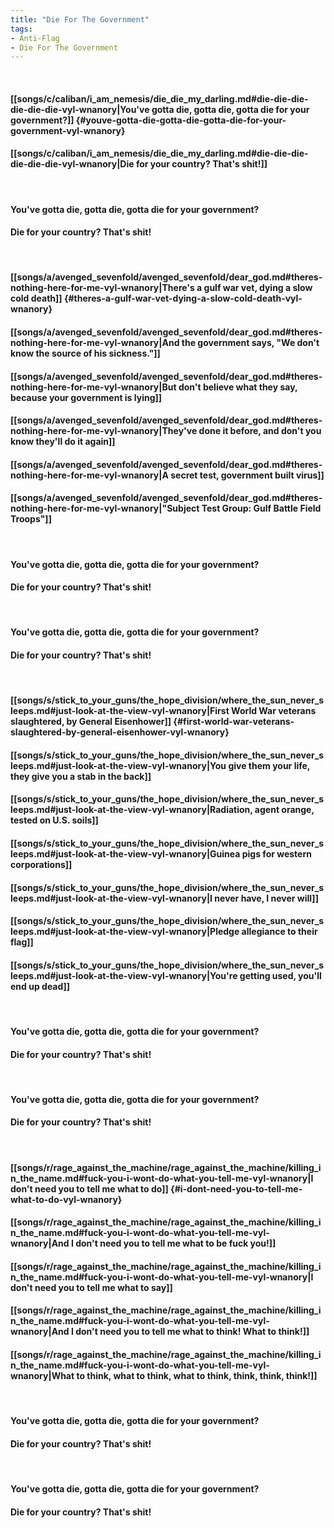 ```yaml
---
title: "Die For The Government"
tags:
- Anti-Flag
- Die For The Government
---
```

&nbsp;
#### [[songs/c/caliban/i_am_nemesis/die_die_my_darling.md#die-die-die-die-die-die-vyl-wnanory|You've gotta die, gotta die, gotta die for your government?]] {#youve-gotta-die-gotta-die-gotta-die-for-your-government-vyl-wnanory}
#### [[songs/c/caliban/i_am_nemesis/die_die_my_darling.md#die-die-die-die-die-die-vyl-wnanory|Die for your country? That's shit!]]
&nbsp;
#### You've gotta die, gotta die, gotta die for your government?
#### Die for your country? That's shit!
&nbsp;
#### [[songs/a/avenged_sevenfold/avenged_sevenfold/dear_god.md#theres-nothing-here-for-me-vyl-wnanory|There's a gulf war vet, dying a slow cold death]] {#theres-a-gulf-war-vet-dying-a-slow-cold-death-vyl-wnanory}
#### [[songs/a/avenged_sevenfold/avenged_sevenfold/dear_god.md#theres-nothing-here-for-me-vyl-wnanory|And the government says, "We don't know the source of his sickness."]]
#### [[songs/a/avenged_sevenfold/avenged_sevenfold/dear_god.md#theres-nothing-here-for-me-vyl-wnanory|But don't believe what they say, because your government is lying]]
#### [[songs/a/avenged_sevenfold/avenged_sevenfold/dear_god.md#theres-nothing-here-for-me-vyl-wnanory|They've done it before, and don't you know they'll do it again]]
#### [[songs/a/avenged_sevenfold/avenged_sevenfold/dear_god.md#theres-nothing-here-for-me-vyl-wnanory|A secret test, government built virus]]
#### [[songs/a/avenged_sevenfold/avenged_sevenfold/dear_god.md#theres-nothing-here-for-me-vyl-wnanory|"Subject Test Group: Gulf Battle Field Troops"]]
&nbsp;
#### You've gotta die, gotta die, gotta die for your government?
#### Die for your country? That's shit!
&nbsp;
#### You've gotta die, gotta die, gotta die for your government?
#### Die for your country? That's shit!
&nbsp;
#### [[songs/s/stick_to_your_guns/the_hope_division/where_the_sun_never_sleeps.md#just-look-at-the-view-vyl-wnanory|First World War veterans slaughtered, by General Eisenhower]] {#first-world-war-veterans-slaughtered-by-general-eisenhower-vyl-wnanory}
#### [[songs/s/stick_to_your_guns/the_hope_division/where_the_sun_never_sleeps.md#just-look-at-the-view-vyl-wnanory|You give them your life, they give you a stab in the back]]
#### [[songs/s/stick_to_your_guns/the_hope_division/where_the_sun_never_sleeps.md#just-look-at-the-view-vyl-wnanory|Radiation, agent orange, tested on U.S. soils]]
#### [[songs/s/stick_to_your_guns/the_hope_division/where_the_sun_never_sleeps.md#just-look-at-the-view-vyl-wnanory|Guinea pigs for western corporations]]
#### [[songs/s/stick_to_your_guns/the_hope_division/where_the_sun_never_sleeps.md#just-look-at-the-view-vyl-wnanory|I never have, I never will]]
#### [[songs/s/stick_to_your_guns/the_hope_division/where_the_sun_never_sleeps.md#just-look-at-the-view-vyl-wnanory|Pledge allegiance to their flag]]
#### [[songs/s/stick_to_your_guns/the_hope_division/where_the_sun_never_sleeps.md#just-look-at-the-view-vyl-wnanory|You're getting used, you'll end up dead]]
&nbsp;
#### You've gotta die, gotta die, gotta die for your government?
#### Die for your country? That's shit!
&nbsp;
#### You've gotta die, gotta die, gotta die for your government?
#### Die for your country? That's shit!
&nbsp;
#### [[songs/r/rage_against_the_machine/rage_against_the_machine/killing_in_the_name.md#fuck-you-i-wont-do-what-you-tell-me-vyl-wnanory|I don't need you to tell me what to do]] {#i-dont-need-you-to-tell-me-what-to-do-vyl-wnanory}
#### [[songs/r/rage_against_the_machine/rage_against_the_machine/killing_in_the_name.md#fuck-you-i-wont-do-what-you-tell-me-vyl-wnanory|And I don't need you to tell me what to be  fuck you!]]
#### [[songs/r/rage_against_the_machine/rage_against_the_machine/killing_in_the_name.md#fuck-you-i-wont-do-what-you-tell-me-vyl-wnanory|I don't need you to tell me what to say]]
#### [[songs/r/rage_against_the_machine/rage_against_the_machine/killing_in_the_name.md#fuck-you-i-wont-do-what-you-tell-me-vyl-wnanory|And I don't need you to tell me what to think! What to think!]]
#### [[songs/r/rage_against_the_machine/rage_against_the_machine/killing_in_the_name.md#fuck-you-i-wont-do-what-you-tell-me-vyl-wnanory|What to think, what to think, what to think, think, think, think!]]
&nbsp;
#### You've gotta die, gotta die, gotta die for your government?
#### Die for your country? That's shit!
&nbsp;
#### You've gotta die, gotta die, gotta die for your government?
#### Die for your country? That's shit!
